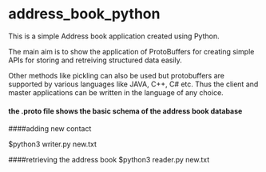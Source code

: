 # address_book_python

This is a simple Address book application created using Python.

The main aim is to show the application of ProtoBuffers for creating simple APIs for storing and retreiving structured data easily.

Other methods like pickling can also be used but protobuffers are supported by various languages like JAVA, C++, C# etc. Thus the
client and master applications can be written in the language of any choice.

#### the .proto file shows the basic schema of the address book database

####adding new contact

$python3 writer.py new.txt

####retrieving the address book
$python3 reader.py new.txt
